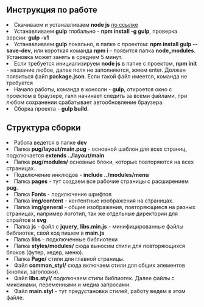 <h2> Инструкция по работе</h2>

<li>Скачиваем и устанавливаем <b>node js</b> <a href="https://nodejs.org/en/" target="_blank">по ссылке</a> </li>
<li> Устанавливаем <b>gulp</b> глобально - <b>npm install -g gulp</b>, проверка версии: <b>gulp -v1</b></li>
<li>Устанавливаем <b>gulp</b> локально, в папке с проектом: <b>npm install gulp --save-dev</b>, или короткая команда <b>npm i</b> - появится папка <b>node_modules</b>. Установка может занять в среднем 5 минут.</b>
<li>Если требуется инициализируем <b>node js</b> в папке с проектом, <b>npm init</b> - название любое, далее поля не заполняются, жмем enter. Должен появиться файл <b>package.json</b>. Если такой файл имеется, команда не требуется</li>
<li>Начало работы, команда в консоли - <b>gulp</b>, откроется окно с проектом в браузере, галп начинает следить за всеми файлами, при любом сохранении срабатывает автообновление браузера.</li>
<li>Сборка проекта - <b>gulp build</b>.</li>

<h2>Структура сборки</h2>
	
<li>Работа ведется в папке <b>dev</b></li>
<li>Папка <b>pug/layout/main.pug</b> - основной шаблон для всех страниц, подключается <b>extends ../layout/main</b></li>
<li>Папка <b>pug/modules/</b> основные блоки, которые повторяются на всех страницах.</li>
<li>Подключение инклюдов - <b>include ../modules/menu</b></li>
<li>Папка <b>pages</b> - тут создаем все рабочие страницы с расширением <b>pug</b>.</li>
<li>Папка <b>Fonts</b> - подключение шрифтов</li>
<li>Папка <b>img/content</b> - контентные изображения на страницах.</li>
<li>Папка <b>img/general</b> - общие изображения, повторяющиеся на разных страницах, например логотип, так же отдельные директории для спрайтов и <b>svg</b></li>
<li>Папка <b>js</b> - файл с <b>jquery</b>, <b>libs.min.js</b> - минифицированные файлы библиотек,  свой код пишем в <b>main.js</b></li>
<li>Папка <b>libs</b> - подключенные библиотеки</li>
<li>Папка <b>styles/modules/</b> сюда выносим стили для повторяющихся блоков (футер, хедер, меню). </li>
<li>Папка <b>Page/</b> стили для главной страницы.</li>
<li>Файл <b>common_styl/</b> сюда включаем стили для общих элементов (кнопки, заголовки). </li>
<li>Файл <b>libs.styl/</b> подключаем стили библиотек. Далее файлы с миксинами, переменными и медиа запросами.</li>
<li>Файл <b>main.styl</b> - тут предустановки стилей, работу ведем в этом файле.</li>
      





